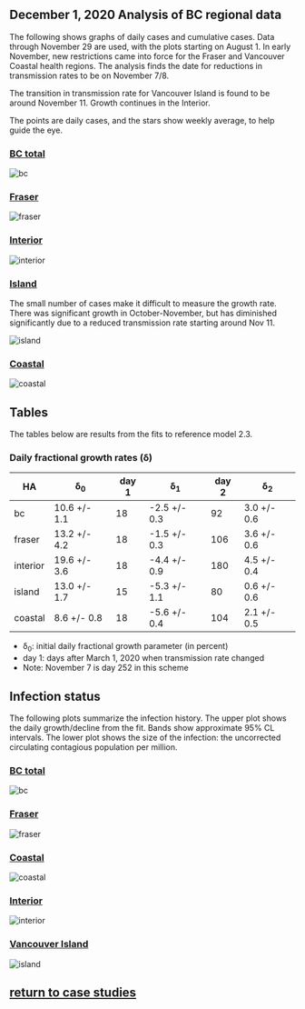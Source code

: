## December 1, 2020 Analysis of BC regional data

The following shows graphs of daily cases and cumulative cases. Data through November 29 are used,
with the plots starting on August 1.
In early November, new restrictions came into force for the Fraser and Vancouver Coastal health regions.
The analysis finds the date for reductions in transmission rates to be on November 7/8.

The transition in transmission rate for Vancouver Island is found to be around November 11.
Growth continues in the Interior.

The points are daily cases, and the stars show weekly average, to help guide the eye.

### [BC total](img/bc_2_3_1201.pdf)

![bc](img/bc_2_3_1201.png)

### [Fraser](img/fraser_2_3_1201.pdf)

![fraser](img/fraser_2_3_1201.png)

### [Interior](img/interior_2_3_1201.pdf)

![interior](img/interior_2_3_1201.png)

### [Island](img/island_2_3_1201.pdf)

The small number of cases make it difficult to measure the growth rate.
There was significant growth in October-November, but has diminished significantly
due to a reduced transmission rate starting around Nov 11.

![island](img/island_2_3_1201.png)

### [Coastal](img/coastal_2_3_1201.pdf)

![coastal](img/coastal_2_3_1201.png)

## Tables

The tables below are results from the fits to reference model 2.3.

### Daily fractional growth rates (&delta;)

HA| &delta;<sub>0</sub> | day 1 | &delta;<sub>1</sub> | day 2 | &delta;<sub>2</sub>
---|---|---|---|---|---
bc|10.6 +/- 1.1|18|-2.5 +/- 0.3|92|3.0 +/- 0.6|180|0.3 +/- 0.4|217|5.0 +/- 0.2|252|1.8 +/- 0.4
fraser|13.2 +/- 4.2|18|-1.5 +/- 0.3|106|3.6 +/- 0.6|175|-1.9 +/- 0.7|196|4.4 +/- 0.3|255|1.5 +/- 0.8
interior|19.6 +/- 3.6|18|-4.4 +/- 0.9|180|4.5 +/- 0.4
island|13.0 +/- 1.7|15|-5.3 +/- 1.1|80|0.6 +/- 0.6|234|10.9 +/- 2.0|256|1.3 +/- 1.6
coastal|8.6 +/- 0.8|18|-5.6 +/- 0.4|104|2.1 +/- 0.5|190|-0.6 +/- 0.5|228|6.3 +/- 0.4|252|-0.7 +/- 0.4

* &delta;<sub>0</sub>: initial daily fractional growth parameter (in percent)
* day 1: days after March 1, 2020 when transmission rate changed
* Note: November 7 is day 252 in this scheme

## Infection status

The following plots summarize the infection history.
The upper plot shows the daily growth/decline from the fit. Bands show approximate 95% CL intervals.
The lower plot shows the size of the infection: the uncorrected circulating contagious population per
million.

### [BC total](img/bc-summary.pdf)

![bc](img/bc-summary.png)

### [Fraser](img/fraser-summary.pdf)

![fraser](img/fraser-summary.png)

### [Coastal](img/coastal-summary.pdf)

![coastal](img/coastal-summary.png)

### [Interior](img/interior-summary.pdf)

![interior](img/interior-summary.png)

### [Vancouver Island](img/island-summary.pdf)

![island](img/island-summary.png)


## [return to case studies](../index.md)

